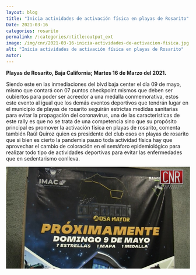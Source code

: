 ```yaml
---
layout: blog
title: "Inicia actividades de activación física en playas de Rosarito"
Date: 2021-03-16
categories: rosarito
permalink: /:categories/:title:output_ext
image: /img/cnr/2021-03-16-inicia-actividades-de-activacion-fisica.jpg
alt: "Inicia actividades de activación física en playas de Rosarito"
autor:
---
```


**Playas de Rosarito, Baja California; Martes 16 de Marzo del 2021.** 

Siendo este en las inmediaciones del blvd baja center el día 09 de mayo, mismo que contará con 07 puntos checkpoint mismos que deben ser cubiertos para poder ser acreedor a una medalla conmemorativa, estos este evento al igual que los demás eventos deportivos que tendrán lugar en el municipio de playas de rosarito seguirán estrictas medidas sanitarias para evitar la propagación del coronavirus, una de las características de este rally es que no se trata de una competencia sino que su propósito principal es promover la activación física en playas de rosarito, comenta también Raúl Quiroz quien es presidente del club osos en playas de rosarito que si bien es cierto la pandemia pauso toda actividad física hay que aprovechar el cambio de coloración en el semáforo epidemiológico para realizar todo tipo de actividades deportivas para evitar las enfermedades que en sedentarismo conlleva.

<div id="carouselExampleSlidesOnly" class="carousel slide" data-ride="carousel">
  <div class="carousel-inner">
    <div class="carousel-item active">
       <img class="d-block w-100" src="/img/cnr/2021-03-16-inicia-actividades-de-activacion-fisica.jpg" loading="lazy"  alt="Inicia actividades de activación física en playas de Rosarito">
    </div>
  </div>
</div>